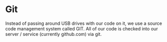 # Git
Instead of passing around USB drives with our code on it, we use a source code management system called GIT. All of our code is checked into our server / service (currently github.com) via git.